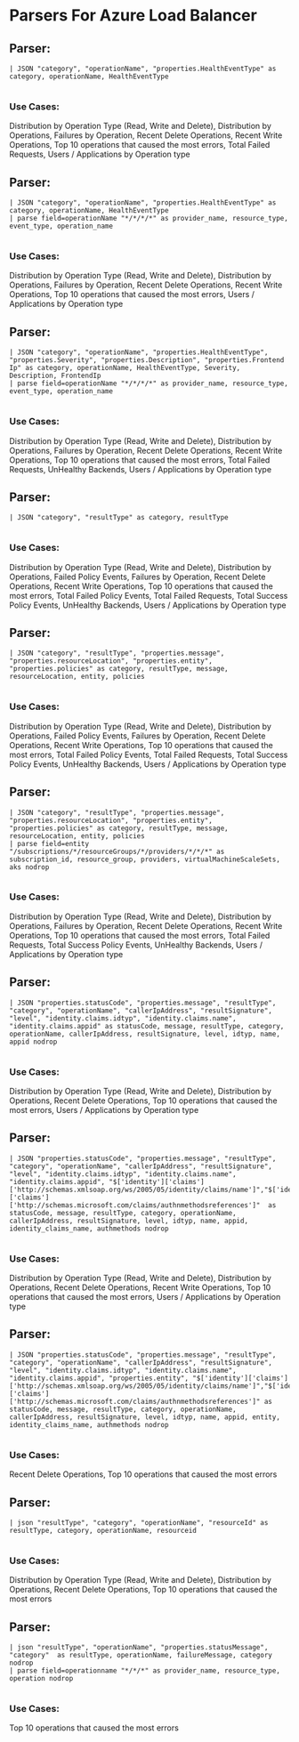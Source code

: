 # Parsers For Azure Load Balancer

## Parser:
```
| JSON "category", "operationName", "properties.HealthEventType" as category, operationName, HealthEventType
 
```
### Use Cases:
Distribution  by Operation Type (Read, Write and Delete), Distribution by Operations, Failures by Operation, Recent Delete Operations, Recent Write Operations, Top 10 operations that caused the most errors, Total Failed Requests, Users / Applications by Operation type



## Parser:
```
| JSON "category", "operationName", "properties.HealthEventType" as category, operationName, HealthEventType
| parse field=operationName "*/*/*/*" as provider_name, resource_type, event_type, operation_name
 
```
### Use Cases:
Distribution  by Operation Type (Read, Write and Delete), Distribution by Operations, Failures by Operation, Recent Delete Operations, Recent Write Operations, Top 10 operations that caused the most errors, Users / Applications by Operation type



## Parser:
```
| JSON "category", "operationName", "properties.HealthEventType", "properties.Severity", "properties.Description", "properties.Frontend Ip" as category, operationName, HealthEventType, Severity, Description, FrontendIp
| parse field=operationName "*/*/*/*" as provider_name, resource_type, event_type, operation_name
 
```
### Use Cases:
Distribution  by Operation Type (Read, Write and Delete), Distribution by Operations, Failures by Operation, Recent Delete Operations, Recent Write Operations, Top 10 operations that caused the most errors, Total Failed Requests, UnHealthy Backends, Users / Applications by Operation type



## Parser:
```
| JSON "category", "resultType" as category, resultType
 
```
### Use Cases:
Distribution  by Operation Type (Read, Write and Delete), Distribution by Operations, Failed Policy Events, Failures by Operation, Recent Delete Operations, Recent Write Operations, Top 10 operations that caused the most errors, Total Failed Policy Events, Total Failed Requests, Total Success Policy Events, UnHealthy Backends, Users / Applications by Operation type



## Parser:
```
| JSON "category", "resultType", "properties.message", "properties.resourceLocation", "properties.entity", "properties.policies" as category, resultType, message, resourceLocation, entity, policies
 
```
### Use Cases:
Distribution  by Operation Type (Read, Write and Delete), Distribution by Operations, Failed Policy Events, Failures by Operation, Recent Delete Operations, Recent Write Operations, Top 10 operations that caused the most errors, Total Failed Policy Events, Total Failed Requests, Total Success Policy Events, UnHealthy Backends, Users / Applications by Operation type



## Parser:
```
| JSON "category", "resultType", "properties.message", "properties.resourceLocation", "properties.entity", "properties.policies" as category, resultType, message, resourceLocation, entity, policies
| parse field=entity "/subscriptions/*/resourceGroups/*/providers/*/*/*" as subscription_id, resource_group, providers, virtualMachineScaleSets, aks nodrop
 
```
### Use Cases:
Distribution  by Operation Type (Read, Write and Delete), Distribution by Operations, Failures by Operation, Recent Delete Operations, Recent Write Operations, Top 10 operations that caused the most errors, Total Failed Requests, Total Success Policy Events, UnHealthy Backends, Users / Applications by Operation type



## Parser:
```
| JSON "properties.statusCode", "properties.message", "resultType", "category", "operationName", "callerIpAddress", "resultSignature", "level", "identity.claims.idtyp", "identity.claims.name", "identity.claims.appid" as statusCode, message, resultType, category, operationName, callerIpAddress, resultSignature, level, idtyp, name, appid nodrop
 
```
### Use Cases:
Distribution  by Operation Type (Read, Write and Delete), Distribution by Operations, Recent Delete Operations, Top 10 operations that caused the most errors, Users / Applications by Operation type



## Parser:
```
| JSON "properties.statusCode", "properties.message", "resultType", "category", "operationName", "callerIpAddress", "resultSignature", "level", "identity.claims.idtyp", "identity.claims.name", "identity.claims.appid", "$['identity']['claims']['http://schemas.xmlsoap.org/ws/2005/05/identity/claims/name']","$['identity']['claims']['http://schemas.microsoft.com/claims/authnmethodsreferences']"  as statusCode, message, resultType, category, operationName, callerIpAddress, resultSignature, level, idtyp, name, appid, identity_claims_name, authmethods nodrop
 
```
### Use Cases:
Distribution  by Operation Type (Read, Write and Delete), Distribution by Operations, Recent Delete Operations, Recent Write Operations, Top 10 operations that caused the most errors, Users / Applications by Operation type



## Parser:
```
| JSON "properties.statusCode", "properties.message", "resultType", "category", "operationName", "callerIpAddress", "resultSignature", "level", "identity.claims.idtyp", "identity.claims.name", "identity.claims.appid", "properties.entity", "$['identity']['claims']['http://schemas.xmlsoap.org/ws/2005/05/identity/claims/name']","$['identity']['claims']['http://schemas.microsoft.com/claims/authnmethodsreferences']" as statusCode, message, resultType, category, operationName, callerIpAddress, resultSignature, level, idtyp, name, appid, entity, identity_claims_name, authmethods nodrop
 
```
### Use Cases:
Recent Delete Operations, Top 10 operations that caused the most errors



## Parser:
```
| json "resultType", "category", "operationName", "resourceId" as resultType, category, operationName, resourceid
 
```
### Use Cases:
Distribution  by Operation Type (Read, Write and Delete), Distribution by Operations, Recent Delete Operations, Top 10 operations that caused the most errors



## Parser:
```
| json "resultType", "operationName", "properties.statusMessage", "category"  as resultType, operationName, failureMessage, category nodrop
| parse field=operationname "*/*/*" as provider_name, resource_type, operation nodrop
 
```
### Use Cases:
Top 10 operations that caused the most errors


